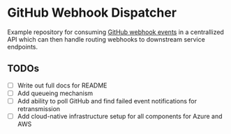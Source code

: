 # GitHub Webhook Dispatcher

Example repository for consuming [GitHub webhook events](https://docs.github.com/en/developers/webhooks-and-events/webhooks/about-webhooks) in a centrallized API which can then handle routing webhooks to downstream service endpoints.

## TODOs

- [ ] Write out full docs for README
- [ ] Add queueing mechanism
- [ ] Add ability to poll GitHub and find failed event notifications for retransmission
- [ ] Add cloud-native infrastructure setup for all components for Azure and AWS
